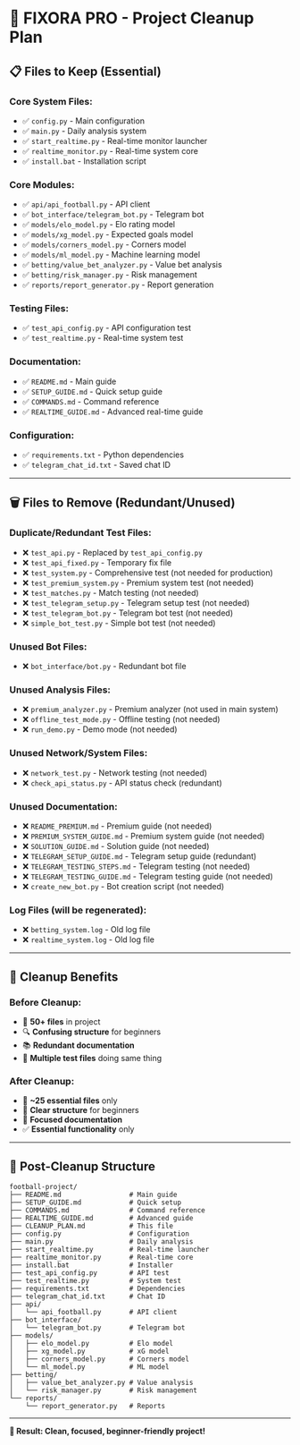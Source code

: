 # 🧹 FIXORA PRO - Project Cleanup Plan

## 📋 Files to Keep (Essential)

### Core System Files:
- ✅ `config.py` - Main configuration
- ✅ `main.py` - Daily analysis system
- ✅ `start_realtime.py` - Real-time monitor launcher
- ✅ `realtime_monitor.py` - Real-time system core
- ✅ `install.bat` - Installation script

### Core Modules:
- ✅ `api/api_football.py` - API client
- ✅ `bot_interface/telegram_bot.py` - Telegram bot
- ✅ `models/elo_model.py` - Elo rating model
- ✅ `models/xg_model.py` - Expected goals model
- ✅ `models/corners_model.py` - Corners model
- ✅ `models/ml_model.py` - Machine learning model
- ✅ `betting/value_bet_analyzer.py` - Value bet analysis
- ✅ `betting/risk_manager.py` - Risk management
- ✅ `reports/report_generator.py` - Report generation

### Testing Files:
- ✅ `test_api_config.py` - API configuration test
- ✅ `test_realtime.py` - Real-time system test

### Documentation:
- ✅ `README.md` - Main guide
- ✅ `SETUP_GUIDE.md` - Quick setup guide
- ✅ `COMMANDS.md` - Command reference
- ✅ `REALTIME_GUIDE.md` - Advanced real-time guide

### Configuration:
- ✅ `requirements.txt` - Python dependencies
- ✅ `telegram_chat_id.txt` - Saved chat ID

---

## 🗑️ Files to Remove (Redundant/Unused)

### Duplicate/Redundant Test Files:
- ❌ `test_api.py` - Replaced by `test_api_config.py`
- ❌ `test_api_fixed.py` - Temporary fix file
- ❌ `test_system.py` - Comprehensive test (not needed for production)
- ❌ `test_premium_system.py` - Premium system test (not needed)
- ❌ `test_matches.py` - Match testing (not needed)
- ❌ `test_telegram_setup.py` - Telegram setup test (not needed)
- ❌ `test_telegram_bot.py` - Telegram bot test (not needed)
- ❌ `simple_bot_test.py` - Simple bot test (not needed)

### Unused Bot Files:
- ❌ `bot_interface/bot.py` - Redundant bot file

### Unused Analysis Files:
- ❌ `premium_analyzer.py` - Premium analyzer (not used in main system)
- ❌ `offline_test_mode.py` - Offline testing (not needed)
- ❌ `run_demo.py` - Demo mode (not needed)

### Unused Network/System Files:
- ❌ `network_test.py` - Network testing (not needed)
- ❌ `check_api_status.py` - API status check (redundant)

### Unused Documentation:
- ❌ `README_PREMIUM.md` - Premium guide (not needed)
- ❌ `PREMIUM_SYSTEM_GUIDE.md` - Premium system guide (not needed)
- ❌ `SOLUTION_GUIDE.md` - Solution guide (not needed)
- ❌ `TELEGRAM_SETUP_GUIDE.md` - Telegram setup guide (redundant)
- ❌ `TELEGRAM_TESTING_STEPS.md` - Telegram testing (not needed)
- ❌ `TELEGRAM_TESTING_GUIDE.md` - Telegram testing guide (not needed)
- ❌ `create_new_bot.py` - Bot creation script (not needed)

### Log Files (will be regenerated):
- ❌ `betting_system.log` - Old log file
- ❌ `realtime_system.log` - Old log file

---

## 🎯 Cleanup Benefits

### Before Cleanup:
- 📁 **50+ files** in project
- 🔍 **Confusing structure** for beginners
- 📚 **Redundant documentation**
- 🧪 **Multiple test files** doing same thing

### After Cleanup:
- 📁 **~25 essential files** only
- 🎯 **Clear structure** for beginners
- 📖 **Focused documentation**
- ✅ **Essential functionality** only

---

## 🚀 Post-Cleanup Structure

```
football-project/
├── README.md                 # Main guide
├── SETUP_GUIDE.md            # Quick setup
├── COMMANDS.md               # Command reference
├── REALTIME_GUIDE.md         # Advanced guide
├── CLEANUP_PLAN.md           # This file
├── config.py                 # Configuration
├── main.py                   # Daily analysis
├── start_realtime.py         # Real-time launcher
├── realtime_monitor.py       # Real-time core
├── install.bat               # Installer
├── test_api_config.py        # API test
├── test_realtime.py          # System test
├── requirements.txt          # Dependencies
├── telegram_chat_id.txt      # Chat ID
├── api/
│   └── api_football.py       # API client
├── bot_interface/
│   └── telegram_bot.py       # Telegram bot
├── models/
│   ├── elo_model.py          # Elo model
│   ├── xg_model.py           # xG model
│   ├── corners_model.py      # Corners model
│   └── ml_model.py           # ML model
├── betting/
│   ├── value_bet_analyzer.py # Value analysis
│   └── risk_manager.py       # Risk management
└── reports/
    └── report_generator.py   # Reports
```

---

**🎯 Result: Clean, focused, beginner-friendly project!**
